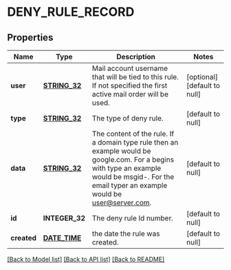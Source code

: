 # DENY_RULE_RECORD

## Properties
Name | Type | Description | Notes
------------ | ------------- | ------------- | -------------
**user** | [**STRING_32**](STRING_32.md) | Mail account username that will be tied to this rule.  If not specified the first active mail order will be used. | [optional] [default to null]
**type** | [**STRING_32**](STRING_32.md) | The type of deny rule. | [default to null]
**data** | [**STRING_32**](STRING_32.md) | The content of the rule.  If a domain type rule then an example would be google.com. For a begins with type an example would be msgid-.  For the email typer an example would be user@server.com. | [default to null]
**id** | **INTEGER_32** | The deny rule Id number. | [default to null]
**created** | [**DATE_TIME**](DATE_TIME.md) | the date the rule was created. | [default to null]

[[Back to Model list]](../README.md#documentation-for-models) [[Back to API list]](../README.md#documentation-for-api-endpoints) [[Back to README]](../README.md)


